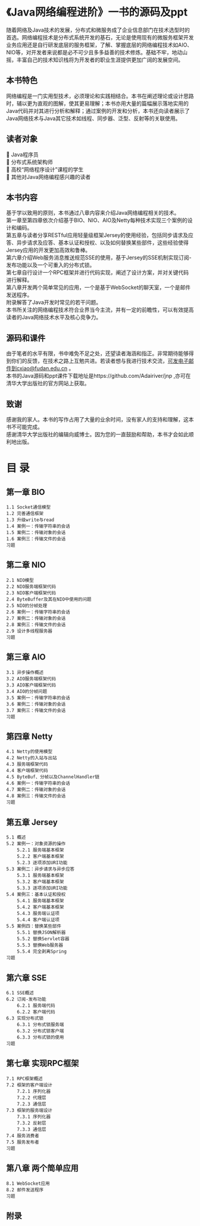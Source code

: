 # 《Java网络编程进阶》一书的源码及ppt
随着网络及Java技术的发展，分布式和微服务成了企业信息部门在技术选型时的首选。网络编程技术是分布式系统开发的基石，无论是使用现有的微服务框架开发业务应用还是自行研发底层的服务框架，了解、掌握底层的网络编程技术如AIO、NIO等，对开发者来说都是必不可少且多多益善的技术修炼。基础不牢，地动山摇，丰富自己的技术知识栈将为开发者的职业生涯提供更加广阔的发展空间。
## 本书特色
网络编程是一门实用型技术，必须理论和实践相结合。本书在阐述理论或设计思路时，辅以更为直观的图解，使其更易理解；本书亦用大量的篇幅展示落地实用的Java代码并对其进行分析和解释；通过案例的开发和分析，本书还向读者展示了Java网络技术与Java其它技术如线程、同步器、泛型、反射等的关联使用。
## 读者对象
  	Java程序员  
  	分布式系统架构师  
  	高校“网络程序设计”课程的学生  
  	其他对Java网络编程感兴趣的读者  
## 本书内容
基于学以致用的原则，本书通过八章内容来介绍Java网络编程相关的技术。  
第一章至第四章依次介绍基于BIO、NIO、AIO及Netty每种技术实现三个案例的设计和编码。  
第五章与读者分享RESTful应用轻量级框架Jersey的使用经验，包括同步请求及应答、异步请求及应答、基本认证和授权、以及如何替换某些部件，这些经验使得Jersey应用的开发更加高效和鲁棒。  
第六章介绍Web服务消息推送规范SSE的使用，基于Jersey的SSE机制实现订阅-发布功能以及一个可重入的分布式锁。  
第七章自行设计一个RPC框架并进行代码实现，阐述了设计方案，并对关键代码进行解释。  
第八章开发两个简单常见的应用，一个是基于WebSocket的聊天室，一个是邮件发送程序。  
附录解答了Java开发时常见的若干问题。  
本书所关注的网络编程技术符合业界当今主流，并有一定的前瞻性，可以有效提高读者的Java网络技术水平及核心竞争力。
## 源码和课件
由于笔者的水平有限，书中难免不足之处，还望读者海涵和指正。非常期待能够得到你们的反馈，在技术之路上互勉共进。若读者想与我进行技术交流，可发电子邮件到cxiao@fudan.edu.cn 。  
本书的Java源码和ppt课件下载地址是https://github.com/Adairiver/jnp ,亦可在清华大学出版社的官方网站上获取。
## 致谢
感谢我的家人。本书的写作占用了大量的业余时间，没有家人的支持和理解，这本书不可能完成。  
感谢清华大学出版社的编辑向威博士。因为您的一直鼓励和帮助，本书才会如此顺利地出版。

# 目 录

## 第一章 BIO	
    1.1 Socket通信模型  	
    1.2 完善通信框架  	
    1.3 升级write与read	
    1.4 案例一：传输字符串的会话	
    1.5 案例二：传输对象的会话	
    1.6 案例三：传输文件的会话	
    习题	
## 第二章 NIO	
    2.1 NIO模型	
    2.2 NIO服务端框架代码	
    2.3 NIO客户端框架代码	
    2.4 ByteBuffer及其在NIO中使用的问题	
    2.5 NIO的分帧处理	
    2.6 案例一：传输字符串的会话	
    2.7 案例二：传输对象的会话	
    2.8 案例三：传输文件的会话	
    2.9 设计多线程服务器	
    习题	
## 第三章 AIO	
    3.1 异步操作概述	
    3.2 AIO服务端框架代码	
    3.3 AIO客户端框架代码	
    3.4 AIO的分帧问题	
    3.5 案例一：传输字符串的会话	
    3.6 案例二：传输对象的会话	
    3.7 案例三：传输文件的会话	
    习题	
## 第四章 Netty	
    4.1 Netty的使用模型	
    4.2 Netty的入站与出站	
    4.3 服务端框架代码	
    4.4 客户端框架代码	
    4.5 ByteBuf、分帧以及ChannelHandler链	
    4.6 案例一：传输字符串的会话	
    4.7 案例二：传输对象的会话	
    4.8 案例三：传输文件的会话	
    习题	
## 第五章 Jersey	
    5.1 概述	
    5.2 案例一：对象资源的操作	
        5.2.1 服务端基本框架	
        5.2.2 客户端基本框架	
        5.2.3 逐项添加URI功能	
    5.3 案例二：异步请求与异步应答	
        5.3.1 服务端基本框架	
        5.3.2 客户端基本框架	
        5.3.3 逐项添加URI功能	
    5.4 案例三：基本认证和授权	
        5.4.1 服务端基本框架	
        5.4.2 客户端基本框架	
        5.4.3 服务端认证项	
        5.4.4 客户端认证项	
    5.5 案例四：替换某些部件	
        5.5.1 替换JSON解析器	
        5.5.2 替换Servlet容器	
        5.5.3 替换Web服务器	
        5.5.4 完全剥离Spring	
    习题	
## 第六章 SSE	
    6.1 SSE概述	
    6.2 订阅-发布功能	
        6.2.1 服务端代码	
        6.2.2 客户端代码	
    6.3 实现分布式锁	
        6.3.1 分布式锁服务端	
        6.3.2 分布式锁客户端	
        6.3.3 分布式锁的使用	
    习题	
## 第七章 实现RPC框架	
    7.1 RPC框架概述	
    7.2 框架的客户端设计	
        7.2.1 序列化器	
        7.2.2 代理层
        7.2.3 通信层	
    7.3 框架的服务端设计	
        7.3.1 序列化器	
        7.3.2 反射层	
        7.3.3 通信层	
    7.4 服务消费者	
    7.5 服务发布者	
    习题	
## 第八章 两个简单应用
    8.1 WebSocket应用	
    8.2 邮件发送程序	
    习题	
## 附录	

